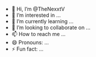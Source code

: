- 👋 Hi, I’m @TheNexxtV
- 👀 I’m interested in ...
- 🌱 I’m currently learning ...
- 💞️ I’m looking to collaborate on ...
- 📫 How to reach me ...
- 😄 Pronouns: ...
- ⚡ Fun fact: ...

<!---
TheNexxtV/TheNexxtV is a ✨ special ✨ repository because its `README.md` (this file) appears on your GitHub profile.
You can click the Preview link to take a look at your changes.
--->
